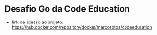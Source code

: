 # Desafio Go da Code Education

 - link de acesso ao projeto:
    https://hub.docker.com/repository/docker/marcosbtos/codeeducation